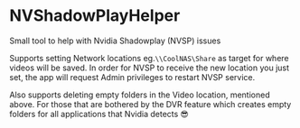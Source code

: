 # NVShadowPlayHelper
Small tool to help with Nvidia Shadowplay (NVSP) issues

Supports setting Network locations eg.`\\CoolNAS\Share` as target for where videos will be saved. In order for NVSP to receive the new location you just set, the app will request Admin privileges to restart NVSP service.

Also supports deleting empty folders in the Video location, mentioned above. For those that are bothered by the DVR feature which creates empty folders for all applications that Nvidia detects 😎
